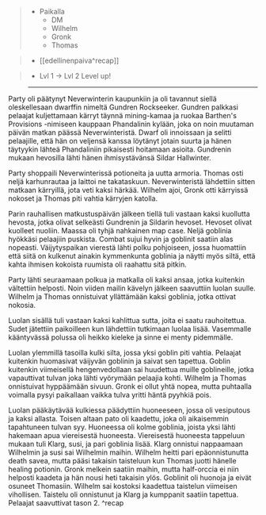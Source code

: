 > - Paikalla
> 	- DM
> 	- Wilhelm
> 	- Gronk
> 	- Thomas

> - [[edellinenpaiva^recap]]

> - Lvl 1 -> Lvl 2 Level up!

>---

Party oli päätynyt Neverwinterin kaupunkiin ja oli tavannut siellä oleskellesaan dwarffin nimeltä Gundren Rockseeker. Gundren palkkasi pelaajat kuljettamaan kärryt täynnä mining-kamaa ja ruokaa Barthen's Provisions -nimiseen kauppaan Phandalinin kylään, joka on noin muutaman päivän matkan päässä Neverwinteristä. Dwarf oli innoissaan ja selitti pelaajille, että hän on veljensä kanssa löytänyt jotain suurta ja hänen täytyykin lähteä Phandaliniin pikaisesti hoitamaan asioita. Gundrenin mukaan hevosilla lähti hänen ihmisystävänsä Sildar Hallwinter.

Party shoppaili Neverwinterissä potioneita ja uutta armoria. Thomas osti neljä karhunrautaa ja laittoi ne takataskuun. Neverwinteristä lähdettiin sitten matkaan kärryillä, jota veti kaksi härkää. Wilhelm ajoi, Gronk otti kärryissä nokoset ja Thomas piti vahtia kärryjen katolla.

Parin rauhallisen matkustuspäivän jälkeen tiellä tuli vastaan kaksi kuollutta hevosta, jotka olivat selkeästi Gundrenin ja Sildarin hevoset. Hevoset olivat kuolleet nuoliin. Maassa oli tyhjä nahkainen map case.
Neljä goblinia hyökkäsi pelaajiin puskista. Combat sujui hyvin ja goblinit saatiin alas nopeasti.
Väijytyspaikan vierestä lähti polku pohjoiseen, jossa huomattiin että siitä on kulkenut ainakin kymmenkunta goblinia ja näytti myös siltä, että kahta ihmisen kokoista ruumista oli raahattu sitä pitkin.

Party lähti seuraamaan polkua ja matkalla oli kaksi ansaa, jotka kuitenkin vältettiin helposti. Noin viiden mailin kävelyn jälkeen saavuttiin luolan suulle. Wilhelm ja Thomas onnistuivat yllättämään kaksi goblinia, jotka ottivat nokosia.

Luolan sisällä tuli vastaan kaksi kahlittua sutta, joita ei saatu rauhoitettua. Sudet jätettiin paikoilleen kun lähdettiin tutkimaan luolaa lisää. Vasemmalle kääntyvässä polussa oli heikko kieleke ja sinne ei menty pidemmälle. 

Luolan ylemmillä tasoilla kulki silta, jossa yksi goblin piti vahtia. Pelaajat kuitenkin huomasivat väijyvän goblinin ja saivat sen tapettua. Goblin kuitenkin viimeisellä hengenvedollaan sai huudettua muille goblineille, jotka vapauttivat tulvan joka lähti vyörymään pelaajia kohti. Wilhelm ja Thomas onnistuivat hyppäämään sivuun. Gronk ei ollut yhtä nopea, mutta puhtaalla voimalla pysyi paikallaan vaikka tulva yritti häntä pyyhkiä pois.

Luolan pääkäytävää kulkiessa päädyttiin huoneeseen, jossa oli vesiputous ja kaksi allasta. Toisen altaan pato oli kaadettu, joka oli aikaisemmin tapahtuneen tulvan syy. Huoneessa oli kolme goblinia, joista yksi lähti hakemaan apua viereisestä huoneesta. Viereisestä huoneesta tappeluun mukaan tuli Klarg, susi, ja pari goblinia lisää.
Klarg onnistui nappaamaan Wilhelmin ja susi sai Wilhelmin maihin. Wilhelm heitti pari epäonnistunutta death savea, mutta pääsi takaisin taisteluun kun Thomas juotti hänelle healing potionin. Gronk melkein saatiin maihin, mutta half-orccia ei niin helposti kaadeta ja hän nousi heti takaisin ylös. Goblinit oli huonoja ja eivät osuneet Thomasiin. Wilhelm sai kostoksi kaadettua taistelun viimeisen vihollisen. Taistelu oli onnistunut ja Klarg ja kumppanit saatiin tapettua. Pelaajat saavuttivat tason 2.
^recap